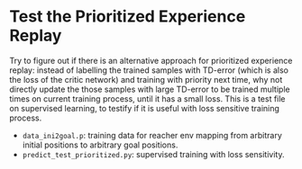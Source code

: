 # Test the Prioritized Experience Replay

Try to figure out if there is an alternative approach for prioritized experience replay: instead of labelling the trained samples with TD-error (which is also the loss of the critic network) and training with priority next time, why not directly update the those samples with large TD-error to be trained multiple times on current training process, until it has a small loss.  This is a test file on supervised learning, to testify if it is useful with loss sensitive training process.

* `data_ini2goal.p`: training data for reacher env mapping from arbitrary initial positions to arbitrary goal positions.
* `predict_test_prioritized.py`: supervised training with loss sensitivity.